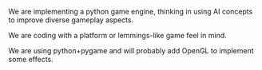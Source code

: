 We are implementing a python game engine, thinking in using AI concepts to improve diverse gameplay aspects.

We are coding with a platform or lemmings-like game feel in mind.

We are using python+pygame and will probably add OpenGL to implement some effects.